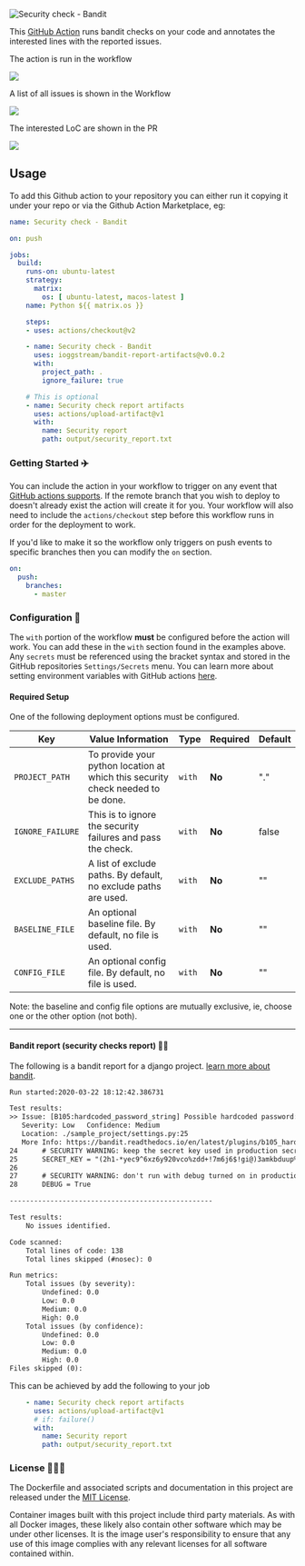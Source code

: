 ![Security check - Bandit](https://github.com/ioggstream/bandit-report-artifacts/workflows/Bandit%20checks/badge.svg)

This <a href="https://github.com/features/actions">GitHub Action</a> runs
bandit checks on your code and annotates the interested lines with the
reported issues.

The action is run in the workflow

![](assets/screenshot-jobs.png)

A list of all issues is shown in the Workflow

![](assets/screenshot-issues.png)

The interested LoC are shown in the PR

![](assets/screenshot-code.png)


## Usage

To add this Github action to your repository you can either run it copying
it under your repo or via the Github Action Marketplace, eg:


```yml
name: Security check - Bandit

on: push

jobs:
  build:
    runs-on: ubuntu-latest
    strategy:
      matrix:
        os: [ ubuntu-latest, macos-latest ]
    name: Python ${{ matrix.os }}

    steps:
    - uses: actions/checkout@v2

    - name: Security check - Bandit
      uses: ioggstream/bandit-report-artifacts@v0.0.2
      with:
        project_path: .
        ignore_failure: true

    # This is optional
    - name: Security check report artifacts
      uses: actions/upload-artifact@v1
      with:
        name: Security report
        path: output/security_report.txt
```


### Getting Started :airplane:

You can include the action in your workflow to trigger on any event that
 [GitHub actions supports](https://help.github.com/en/articles/events-that-trigger-workflows).
 If the remote branch that you wish to deploy to doesn't already exist the action will create it for you.
 Your workflow will also need to include the `actions/checkout` step before this workflow runs
 in order for the deployment to work.


If you'd like to make it so the workflow only triggers on push events
 to specific branches then you can modify the `on` section.

```yml
on:
  push:
    branches:
      - master
```

### Configuration 📁

The `with` portion of the workflow **must** be configured before the action will work.
 You can add these in the `with` section found in the examples above.
 Any `secrets` must be referenced using the bracket syntax and stored
 in the GitHub repositories `Settings/Secrets` menu.
 You can learn more about setting environment variables
 with GitHub actions [here](https://help.github.com/en/articles/workflow-syntax-for-github-actions#jobsjob_idstepsenv).

#### Required Setup

One of the following deployment options must be configured.

| Key                | Value Information                                                                                                                                                                                                                                                                                                                                     | Type   | Required | Default |
| ------------------ | ------------------------------------------------------------------------------------------------------------------------------------------------------------------------------------------------------------------------------------------------------------------------------------------------------------- | ------ | -------- | -------- |
| `PROJECT_PATH` | To provide your python location at which this security check needed to be done.                                                                                             | `with` | **No**  | "." |
| `IGNORE_FAILURE` | This is to ignore the security failures and pass the check.                                                                                                 | `with` | **No**  | false |
| `EXCLUDE_PATHS` | A list of exclude paths. By default, no exclude paths are used.                                                                                                  | `with` | **No**  | "" |
| `BASELINE_FILE` | An optional baseline file. By default, no file is used.                                                                                                 | `with` | **No**  | "" |
| `CONFIG_FILE` | An optional config file. By default, no file is used.                                                                                                 | `with` | **No**  | "" |


Note: the baseline and config file options are mutually exclusive, ie, choose
one or the other option (not both).

---


#### Bandit report (security checks report) 👮‍♂️

The following is a bandit report for a django project.
[learn more about bandit](https://pypi.org/project/bandit/).

```txt
Run started:2020-03-22 18:12:42.386731

Test results:
>> Issue: [B105:hardcoded_password_string] Possible hardcoded password: '(2h1-*yec9^6xz6y920vco%zdd+!7m6j6$!gi@)3amkbduup%d'
   Severity: Low   Confidence: Medium
   Location: ./sample_project/settings.py:25
   More Info: https://bandit.readthedocs.io/en/latest/plugins/b105_hardcoded_password_string.html
24      # SECURITY WARNING: keep the secret key used in production secret!
25      SECRET_KEY = "(2h1-*yec9^6xz6y920vco%zdd+!7m6j6$!gi@)3amkbduup%d"
26
27      # SECURITY WARNING: don't run with debug turned on in production!
28      DEBUG = True

--------------------------------------------------

Test results:
	No issues identified.

Code scanned:
	Total lines of code: 138
	Total lines skipped (#nosec): 0

Run metrics:
	Total issues (by severity):
		Undefined: 0.0
		Low: 0.0
		Medium: 0.0
		High: 0.0
	Total issues (by confidence):
		Undefined: 0.0
		Low: 0.0
		Medium: 0.0
		High: 0.0
Files skipped (0):
```

This can be achieved by add the following to your job

```yml
    - name: Security check report artifacts
      uses: actions/upload-artifact@v1
      # if: failure()
      with:
        name: Security report
        path: output/security_report.txt
```

### License 👨🏻‍💻

The Dockerfile and associated scripts and documentation in this project
are released under the [MIT License](LICENSE).

Container images built with this project include third party materials.
As with all Docker images, these likely also contain other software which
may be under other licenses. It is the image user's responsibility to ensure
that any use of this image complies with any relevant licenses for all
software contained within.
